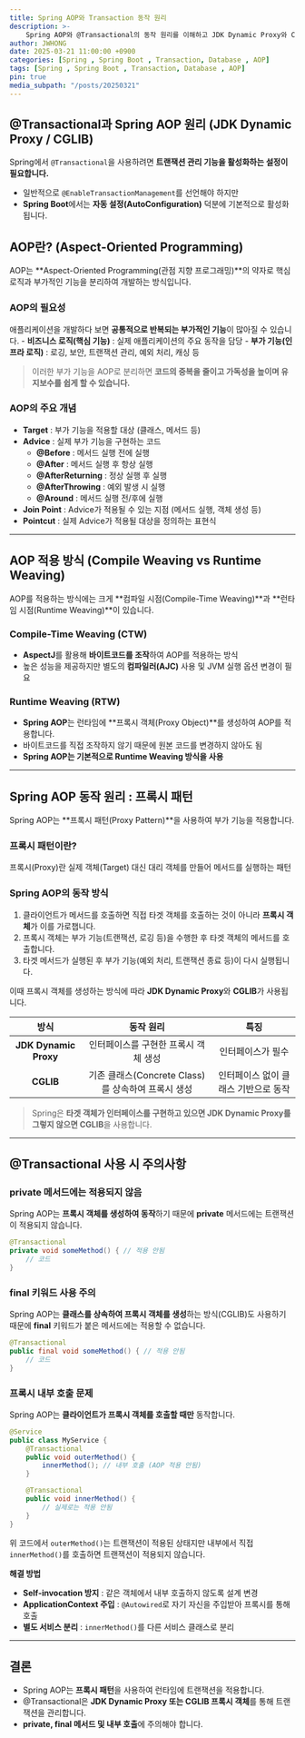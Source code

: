 ```yaml
---
title: Spring AOP와 Transaction 동작 원리
description: >-
    Spring AOP와 @Transactional의 동작 원리를 이해하고 JDK Dynamic Proxy와 CGLIB을 활용한 트랜잭션 관리 방식과 주의해야 할 사항
author: JWHONG
date: 2025-03-21 11:00:00 +0900
categories: [Spring , Spring Boot , Transaction, Database , AOP]
tags: [Spring , Spring Boot , Transaction, Database , AOP]
pin: true
media_subpath: "/posts/20250321"
---
```


## @Transactional과 Spring AOP 원리 (JDK Dynamic Proxy / CGLIB)

Spring에서 `@Transactional`을 사용하려면 **트랜잭션 관리 기능을 활성화하는 설정이 필요합니다.**

- 일반적으로 `@EnableTransactionManagement`를 선언해야 하지만
- **Spring Boot**에서는 **자동 설정(AutoConfiguration)** 덕분에 기본적으로 활성화됩니다.

## AOP란? (Aspect-Oriented Programming)

AOP는 **Aspect-Oriented Programming(관점 지향 프로그래밍)**의 약자로 핵심 로직과 부가적인 기능을 분리하여 개발하는 방식입니다.

### AOP의 필요성

애플리케이션을 개발하다 보면 **공통적으로 반복되는 부가적인 기능**이 많아질 수 있습니다.
    - **비즈니스 로직(핵심 기능)** : 실제 애플리케이션의 주요 동작을 담당
    - **부가 기능(인프라 로직)** : 로깅, 보안, 트랜잭션 관리, 예외 처리, 캐싱 등

> 이러한 부가 기능을 AOP로 분리하면 **코드의 중복을 줄이고 가독성을 높이며 유지보수를 쉽게 할 수 있습니다.**

### AOP의 주요 개념

- **Target** : 부가 기능을 적용할 대상 (클래스, 메서드 등)
- **Advice** : 실제 부가 기능을 구현하는 코드
    - **@Before** : 메서드 실행 전에 실행
    - **@After** : 메서드 실행 후 항상 실행
    - **@AfterReturning** : 정상 실행 후 실행
    - **@AfterThrowing** : 예외 발생 시 실행
    - **@Around** : 메서드 실행 전/후에 실행
- **Join Point** : Advice가 적용될 수 있는 지점 (메서드 실행, 객체 생성 등)
- **Pointcut** : 실제 Advice가 적용될 대상을 정의하는 표현식

---

## AOP 적용 방식 (Compile Weaving vs Runtime Weaving)

AOP를 적용하는 방식에는 크게 **컴파일 시점(Compile-Time Weaving)**과 **런타임 시점(Runtime Weaving)**이 있습니다.

### Compile-Time Weaving (CTW)

- **AspectJ**를 활용해 **바이트코드를 조작**하여 AOP를 적용하는 방식
- 높은 성능을 제공하지만 별도의 **컴파일러(AJC)** 사용 및 JVM 실행 옵션 변경이 필요

### Runtime Weaving (RTW)

- **Spring AOP**는 런타임에 **프록시 객체(Proxy Object)**를 생성하여 AOP를 적용합니다.
- 바이트코드를 직접 조작하지 않기 때문에 원본 코드를 변경하지 않아도 됨
- **Spring AOP는 기본적으로 Runtime Weaving 방식을 사용**

---

## Spring AOP 동작 원리 : 프록시 패턴

Spring AOP는 **프록시 패턴(Proxy Pattern)**을 사용하여 부가 기능을 적용합니다.

### 프록시 패턴이란?

프록시(Proxy)란 실제 객체(Target) 대신 대리 객체를 만들어 메서드를 실행하는 패턴

### Spring AOP의 동작 방식

1. 클라이언트가 메서드를 호출하면 직접 타겟 객체를 호출하는 것이 아니라 **프록시 객체**가 이를 가로챕니다.
2. 프록시 객체는 부가 기능(트랜잭션, 로깅 등)을 수행한 후 타겟 객체의 메서드를 호출합니다.
3. 타겟 메서드가 실행된 후 부가 기능(예외 처리, 트랜잭션 종료 등)이 다시 실행됩니다. 

이때 프록시 객체를 생성하는 방식에 따라 **JDK Dynamic Proxy**와 **CGLIB**가 사용됩니다.

|**방식**|**동작 원리**|**특징**|
|:---:|:---:|:---:|
|**JDK Dynamic Proxy**|인터페이스를 구현한 프록시 객체 생성|인터페이스가 필수|
|**CGLIB**|기존 클래스(Concrete Class)를 상속하여 프록시 생성|인터페이스 없이 클래스 기반으로 동작|

> Spring은 **타겟 객체가 인터페이스를 구현하고 있으면 JDK Dynamic Proxy를 그렇지 않으면 CGLIB**을 사용합니다.

--- 

## @Transactional 사용 시 주의사항

### private 메서드에는 적용되지 않음

Spring AOP는 **프록시 객체를 생성하여 동작**하기 때문에 **private** 메서드에는 트랜잭션이 적용되지 않습니다.

```java
@Transactional
private void someMethod() { // 적용 안됨
    // 코드
}
```

### final 키워드 사용 주의

Spring AOP는 **클래스를 상속하여 프록시 객체를 생성**하는 방식(CGLIB)도 사용하기 때문에 **final** 키워드가 붙은 메서드에는 적용할 수 없습니다.

```java
@Transactional
public final void someMethod() { // 적용 안됨
    // 코드
}
```

### 프록시 내부 호출 문제

Spring AOP는 **클라이언트가 프록시 객체를 호출할 때만** 동작합니다.

```java
@Service
public class MyService {
    @Transactional
    public void outerMethod() {
        innerMethod(); // 내부 호출 (AOP 적용 안됨)
    }

    @Transactional
    public void innerMethod() {
        // 실제로는 적용 안됨
    }
}
```

위 코드에서 `outerMethod()`는 트랜잭션이 적용된 상태지만 내부에서 직접 `innerMethod()`를 호출하면 트랜잭션이 적용되지 않습니다.

**해결 방법**
- **Self-invocation 방지** : 같은 객체에서 내부 호출하지 않도록 설계 변경
- **ApplicationContext 주입** : `@Autowired`로 자기 자신을 주입받아 프록시를 통해 호출
- **별도 서비스 분리** : `innerMethod()`를 다른 서비스 클래스로 분리

---

## 결론 

- Spring AOP는 **프록시 패턴**을 사용하여 런타임에 트랜잭션을 적용합니다.
- @Transactional은 **JDK Dynamic Proxy 또는 CGLIB 프록시 객체**를 통해 트랜잭션을 관리합니다.
- **private, final 메서드 및 내부 호출**에 주의해야 합니다.
